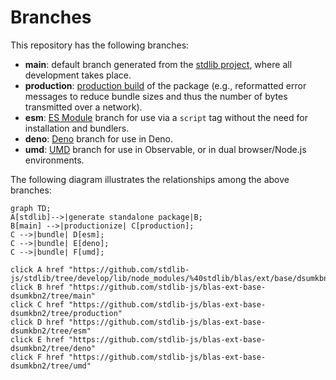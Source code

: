 <!--

@license Apache-2.0

Copyright (c) 2022 The Stdlib Authors.

Licensed under the Apache License, Version 2.0 (the "License");
you may not use this file except in compliance with the License.
You may obtain a copy of the License at

    http://www.apache.org/licenses/LICENSE-2.0

Unless required by applicable law or agreed to in writing, software
distributed under the License is distributed on an "AS IS" BASIS,
WITHOUT WARRANTIES OR CONDITIONS OF ANY KIND, either express or implied.
See the License for the specific language governing permissions and
limitations under the License.

-->

# Branches

This repository has the following branches:

-   **main**: default branch generated from the [stdlib project][stdlib-url], where all development takes place.
-   **production**: [production build][production-url] of the package (e.g., reformatted error messages to reduce bundle sizes and thus the number of bytes transmitted over a network).
-   **esm**: [ES Module][esm-url] branch for use via a `script` tag without the need for installation and bundlers.
-   **deno**: [Deno][deno-url] branch for use in Deno.
-   **umd**: [UMD][umd-url] branch for use in Observable, or in dual browser/Node.js environments.

The following diagram illustrates the relationships among the above branches:

```mermaid
graph TD;
A[stdlib]-->|generate standalone package|B;
B[main] -->|productionize| C[production];
C -->|bundle| D[esm];
C -->|bundle| E[deno];
C -->|bundle| F[umd];

click A href "https://github.com/stdlib-js/stdlib/tree/develop/lib/node_modules/%40stdlib/blas/ext/base/dsumkbn2"
click B href "https://github.com/stdlib-js/blas-ext-base-dsumkbn2/tree/main"
click C href "https://github.com/stdlib-js/blas-ext-base-dsumkbn2/tree/production"
click D href "https://github.com/stdlib-js/blas-ext-base-dsumkbn2/tree/esm"
click E href "https://github.com/stdlib-js/blas-ext-base-dsumkbn2/tree/deno"
click F href "https://github.com/stdlib-js/blas-ext-base-dsumkbn2/tree/umd"
```

[stdlib-url]: https://github.com/stdlib-js/stdlib/tree/develop/lib/node_modules/%40stdlib/blas/ext/base/dsumkbn2
[production-url]: https://github.com/stdlib-js/blas-ext-base-dsumkbn2/tree/production
[deno-url]: https://github.com/stdlib-js/blas-ext-base-dsumkbn2/tree/deno
[umd-url]: https://github.com/stdlib-js/blas-ext-base-dsumkbn2/tree/umd
[esm-url]: https://github.com/stdlib-js/blas-ext-base-dsumkbn2/tree/esm